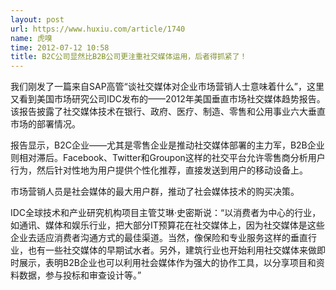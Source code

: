 ```yaml
---
layout: post
url: https://www.huxiu.com/article/1740
name: 虎嗅
time: 2012-07-12 10:58
title: B2C公司显然比B2B公司更注重社交媒体运用，后者得抓紧了！
---
```

我们刚发了一篇来自SAP高管“谈社交媒体对企业市场营销人士意味着什么”，这里又看到美国市场研究公司IDC发布的——2012年美国垂直市场社交媒体趋势报告。该报告披露了社交媒体技术在银行、政府、医疗、制造、零售和公用事业六大垂直市场的部署情况。

报告显示，B2C企业——尤其是零售企业是推动社交媒体部署的主力军，B2B企业则相对滞后。Facebook、Twitter和Groupon这样的社交平台允许零售商分析用户行为，然后针对性地为用户提供个性化推荐，直接发送到用户的移动设备上。

市场营销人员是社会媒体的最大用户群，推动了社会媒体技术的购买决策。

IDC全球技术和产业研究机构项目主管艾琳·史密斯说：“以消费者为中心的行业，如通讯、媒体和娱乐行业，把大部分IT预算花在社交媒体上，因为社交媒体是这些企业去适应消费者沟通方式的最佳渠道。当然，像保险和专业服务这样的垂直行业，也有一些社交媒体的早期试水者。另外，建筑行业也开始利用社交媒体来做即时展示，表明B2B企业也可以利用社会媒体作为强大的协作工具，以分享项目和资料数据，参与投标和审查设计等。”

